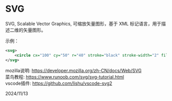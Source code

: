 # SVG

SVG, Scalable Vector Graphics, 可缩放矢量图形，基于 XML 标记语言，用于描述二维的矢量图形。  

示例：
```svg
<svg>
    <circle cx="100" cy="50" r="40" stroke="black" stroke-width="2" fill="red" />
</svg>
```


mozilla说明: https://developer.mozilla.org/zh-CN/docs/Web/SVG  
菜鸟教程: https://www.runoob.com/svg/svg-tutorial.html  
vscode插件: https://github.com/lishu/vscode-svg2  


2024/11/13  
